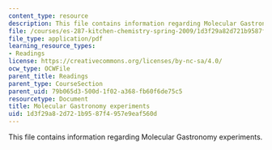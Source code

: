 ```yaml
---
content_type: resource
description: This file contains information regarding Molecular Gastronomy experiments.
file: /courses/es-287-kitchen-chemistry-spring-2009/1d3f29a82d721b9587f4957e9eaf560d_MITES_287S09_read11.pdf
file_type: application/pdf
learning_resource_types:
- Readings
license: https://creativecommons.org/licenses/by-nc-sa/4.0/
ocw_type: OCWFile
parent_title: Readings
parent_type: CourseSection
parent_uid: 79b065d3-500d-1f02-a368-fb60f6de75c5
resourcetype: Document
title: Molecular Gastronomy experiments
uid: 1d3f29a8-2d72-1b95-87f4-957e9eaf560d
---
```

This file contains information regarding Molecular Gastronomy experiments.